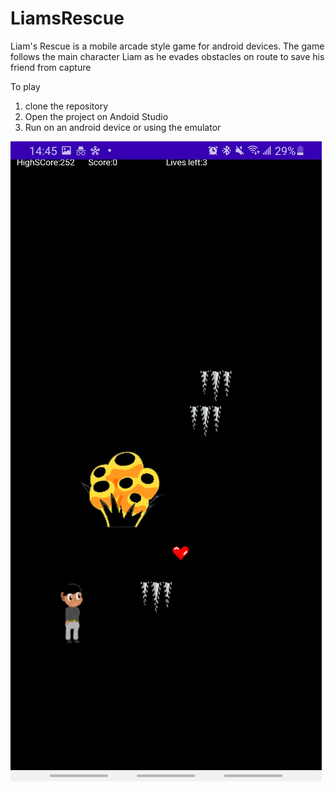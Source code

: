 # LiamsRescue
Liam's Rescue is a mobile arcade style game for android devices. The game follows the main character Liam as he evades obstacles on route to save his friend from capture

To play
1) clone the repository
2) Open the project on  Andoid Studio
3) Run on an android device or using the emulator

![Alt text](https://github.com/ooghre/LiamsRescue/blob/master/Assets/screenshot_1.jpeg?raw=true "Game Screen")
